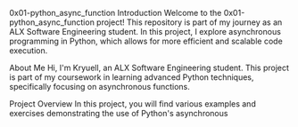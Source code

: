 0x01-python_async_function
Introduction
Welcome to the 0x01-python_async_function project! This repository is part of my journey as an ALX Software Engineering student. In this project, I explore asynchronous programming in Python, which allows for more efficient and scalable code execution.

About Me
Hi, I'm Kryuell, an ALX Software Engineering student. This project is part of my coursework in learning advanced Python techniques, specifically focusing on asynchronous functions.

Project Overview
In this project, you will find various examples and exercises demonstrating the use of Python's asynchronous

